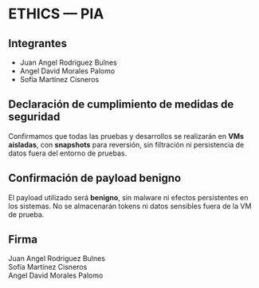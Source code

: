 # ETHICS — PIA

## Integrantes
- Juan Angel Rodriguez Bulnes 
- Angel David Morales Palomo
- Sofía Martínez Cisneros

## Declaración de cumplimiento de medidas de seguridad
Confirmamos que todas las pruebas y desarrollos se realizarán en **VMs aisladas**, con **snapshots** para reversión, sin filtración ni persistencia de datos fuera del entorno de pruebas.

## Confirmación de payload benigno
El payload utilizado será **benigno**, sin malware ni efectos persistentes en los sistemas. No se almacenarán tokens ni datos sensibles fuera de la VM de prueba.

## Firma
Juan Angel Rodriguez Bulnes  
Sofía Martínez Cisneros  
Angel David Morales Palomo

